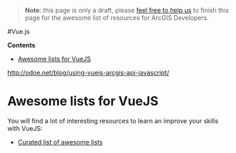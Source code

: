 > **Note**: this page is only a draft, please [feel free to help us](https://github.com/hhkaos/awesome-arcgis#contributions) to finish this page for the awesome list of resources for ArcGIS Developers.

#Vue.js
<!-- START doctoc generated TOC please keep comment here to allow auto update -->
<!-- DON'T EDIT THIS SECTION, INSTEAD RE-RUN doctoc TO UPDATE -->
**Contents**

- [Awesome lists for VueJS](#awesome-lists-for-vuejs)

<!-- END doctoc generated TOC please keep comment here to allow auto update -->

http://odoe.net/blog/using-vuejs-arcgis-api-javascript/

# Awesome lists for VueJS
You will find a lot of interesting resources to learn an improve your skills
with VueJS:
* [Curated list of awesome lists](https://github.com/sindresorhus/awesome)
